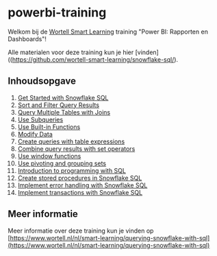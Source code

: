# powerbi-training

Welkom bij de [Wortell Smart Learning](https://www.wortell.nl/nl/smart-learning) training "Power BI: Rapporten en Dashboards"!

Alle materialen voor deze training kun je hier [vinden]((https://github.com/wortell-smart-learning/snowflake-sql/).

## Inhoudsopgave

1. [Get Started with Snowflake SQL](Labs/01-get-started-with-snowflake-sql.md)
2. [Sort and Filter Query Results](Labs/02-filter-sort.md)
3. [Query Multiple Tables with Joins](Labs/03a-joins.md)
4. [Use Subqueries](Labs/03b-subqueries.md)
5. [Use Built-in Functions](Labs/04-built-in-functions.md)
6. [Modify Data](Labs/05-modify-data.md)
7. [Create queries with table expressions](Labs/06-use-table-expressions.md)
8. [Combine query results with set operators](Labs/07-combine-query-results.md)
9. [Use window functions](Labs/08-create-window-query-functions.md)
10. [Use pivoting and grouping sets](Labs/09-transform-data.md)
11. [Introduction to programming with SQL](Labs/10-program-with-sql.md)
12. [Create stored procedures in Snowflake SQL](Labs/11-create-stored-procedures.md)
13. [Implement error handling with Snowflake SQL](Labs/12-implement-error-handling.md)
14. [Implement transactions with Snowflake SQL](Labs/13-implement-transitions-in-tsql.md)

## Meer informatie

Meer informatie over deze training kun je vinden op [https://www.wortell.nl/nl/smart-learning/querying-snowflake-with-sql](https://www.wortell.nl/nl/smart-learning/querying-snowflake-with-sql)

